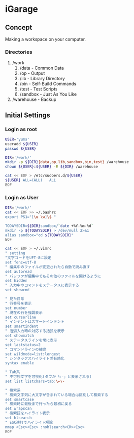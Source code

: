# iGarage

## Concept

Making a workspace on your computer.

### Directories

1. /work
    1. /data - Common Data
    1. /op - Output
    1. /lib - Library Directory
    1. /bin - Self-Build Commands
    1. /test - Test Scripts
    1. /sandbox - Just As You Like
1. /warehouse - Backup

## Initial Settings

### Login as root

```sh
USER='yuma'
useradd ${USER}
passwd ${USER}
```

```sh
DIR='/work/'
mkdir -p ${DIR}{data,op,lib,sandbox,bin,test} /warehouse
chown ${USER}:${USER} -R ${DIR} /warehouse

cat << EOF > /etc/sudoers.d/${USER}
${USER} ALL=(ALL)   ALL
EOF
```

### Login as User

```sh
DIR='/work/'
cat << EOF >> ~/.bashrc
export PS1="[\u \w]\$ "

TODAYSDIR=${DIR}sandbox/`date +%Y-%m-%d`
mkdir -p ${TODAYSDIR} > /dev/null 2>&1
alias sandbox="cd ${TODAYSDIR}"
EOF

cat << EOF > ~/.vimrc
" setting
"文字コードをUFT-8に設定
set fenc=utf-8
" 編集中のファイルが変更されたら自動で読み直す
set autoread
" バッファが編集中でもその他のファイルを開けるように
set hidden
" 入力中のコマンドをステータスに表示する
set showcmd

" 見た目系
" 行番号を表示
set number
" 現在の行を強調表示
set cursorline
" インデントはスマートインデント
set smartindent
" 括弧入力時の対応する括弧を表示
set showmatch
" ステータスラインを常に表示
set laststatus=2
" コマンドラインの補完
set wildmode=list:longest
" シンタックスハイライトの有効化
syntax enable

" Tab系
" 不可視文字を可視化(タブが「▸-」と表示される)
set list listchars=tab:\▸\-

" 検索系
" 検索文字列に大文字が含まれている場合は区別して検索する
set smartcase
" 検索時に最後まで行ったら最初に戻る
set wrapscan
" 検索語をハイライト表示
set hlsearch
" ESC連打でハイライト解除
nmap <Esc><Esc> :nohlsearch<CR><Esc>
EOF
```
